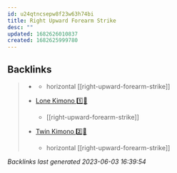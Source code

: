 ```yaml
---
id: u24qtncsepw8f23w63h74bi
title: Right Upward Forearm Strike
desc: ""
updated: 1682626010837
created: 1682625999780
---
```


## Backlinks

> - [](..\techniques\hobbies.karate.kenpo.techniques.twin-kimono.md)
>   - horizontal [[right-upward-forearm-strike]]
>    
> - [Lone Kimono 1️⃣👘](..\techniques\lone-kimono.md)
>   - [[right-upward-forearm-strike]]
>    
> - [Twin Kimono 2️⃣👘](..\techniques\twin-kimono.md)
>   - horizontal [[right-upward-forearm-strike]]

_Backlinks last generated 2023-06-03 16:39:54_
